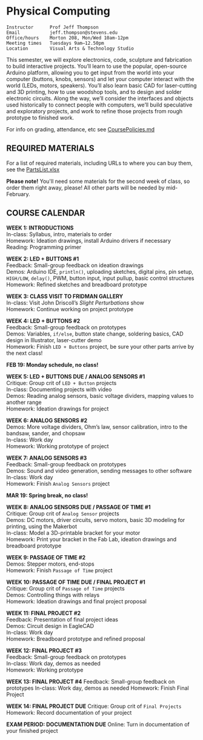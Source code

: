 # Physical Computing

    Instructor      Prof Jeff Thompson
    Email           jeff.thompson@stevens.edu 
    Office/hours    Morton 208, Mon/Wed 10am-12pm
    Meeting times   Tuesdays 9am–12.50pm
    Location        Visual Arts & Technology Studio

This semester, we will explore electronics, code, sculpture and fabrication to build interactive projects. You’ll learn to use the popular, open-source Arduino platform, allowing you to get input from the world into your computer (buttons, knobs, sensors) and let your computer interact with the world (LEDs, motors, speakers). You’ll also learn basic CAD for laser-cutting and 3D printing, how to use woodshop tools, and to design and solder electronic circuits. Along the way, we’ll consider the interfaces and objects used historically to connect people with computers, we’ll build speculative and exploratory projects, and work to refine those projects from rough prototype to finished work.

For info on grading, attendance, etc see [CoursePolicies.md](https://github.com/jeffThompson/PhysicalComputing/blob/master/CoursePolicies.md)

## REQUIRED MATERIALS

For a list of required materials, including URLs to where you can buy them, see the [PartsList.xlsx](https://github.com/jeffThompson/PhysicalComputing/blob/master/PartsList.xlsx?raw=true)  

**Please note!** You'll need some materials for the second week of class, so order them right away, please! All other parts will be needed by mid-February.

## COURSE CALENDAR

**WEEK 1: INTRODUCTIONS**  
In-class: Syllabus, intro, materials to order  
Homework: Ideation drawings, install Arduino drivers if necessary  
Reading: Programming primer  

**WEEK 2: LED + BUTTONS #1**  
Feedback: Small-group feedback on ideation drawings  
Demos: Arduino IDE, `println()`, uploading sketches, digital pins, pin setup, `HIGH/LOW`, `delay()`, PWM, button input, input pullup, basic control structures  
Homework: Refined sketches and breadboard prototype  

**WEEK 3: CLASS VISIT TO FRIDMAN GALLERY**  
In-class: Visit John Driscoll’s *Slight Perturbations* show   
Homework: Continue working on project prototype  

**WEEK 4: LED + BUTTONS #2**  
Feedback: Small-group feedback on prototypes  
Demos: Variables, `if/else`, button state change, soldering basics, CAD design in Illustrator, laser-cutter demo  
Homework: Finish `LED + Buttons` project, be sure your other parts arrive by the next class!  

**FEB 19: Monday schedule, no class!**

**WEEK 5: LED + BUTTONS DUE / ANALOG SENSORS #1**  
Critique: Group crit of `LED + Button` projects  
In-class: Documenting projects with video  
Demos: Reading analog sensors, basic voltage dividers, mapping values to another range  
Homework: Ideation drawings for project  

**WEEK 6: ANALOG SENSORS #2**  
Demos: More voltage dividers, Ohm’s law, sensor calibration, intro to the bandsaw, sander, and chopsaw  
In-class: Work day  
Homework: Working prototype of project  

**WEEK 7: ANALOG SENSORS #3**  
Feedback: Small-group feedback on prototypes  
Demos: Sound and video generation, sending messages to other software  
In-class: Work day  
Homework: Finish `Analog Sensors` project  

**MAR 19: Spring break, no class!**

**WEEK 8: ANALOG SENSORS DUE / PASSAGE OF TIME #1**  
Critique: Group crit of `Analog Sensor` projects  
Demos: DC motors, driver circuits, servo motors, basic 3D modeling for printing, using the Makerbot  
In-class: Model a 3D-printable bracket for your motor  
Homework: Print your bracket in the Fab Lab, ideation drawings and breadboard prototype  

**WEEK 9: PASSAGE OF TIME #2**  
Demos: Stepper motors, end-stops  
Homework: Finish `Passage of Time` project  

**WEEK 10: PASSAGE OF TIME DUE / FINAL PROJECT #1**  
Critique: Group crit of `Passage of Time` projects  
Demos: Controlling things with relays  
Homework: Ideation drawings and final project proposal  

**WEEK 11: FINAL PROJECT #2**  
Feedback: Presentation of final project ideas  
Demos: Circuit design in EagleCAD  
In-class: Work day  
Homework: Breadboard prototype and refined proposal  

**WEEK 12: FINAL PROJECT #3**  
Feedback: Small-group feedback on prototypes  
In-class: Work day, demos as needed  
Homework: Working prototype  

**WEEK 13: FINAL PROJECT #4**
Feedback: Small-group feedback on prototypes
In-class: Work day, demos as needed
Homework: Finish Final Project

**WEEK 14: FINAL PROJECT DUE**
Critique: Group crit of `Final Projects`
Homework: Record documentation of your project

**EXAM PERIOD: DOCUMENTATION DUE**
Online: Turn in documentation of your finished project

